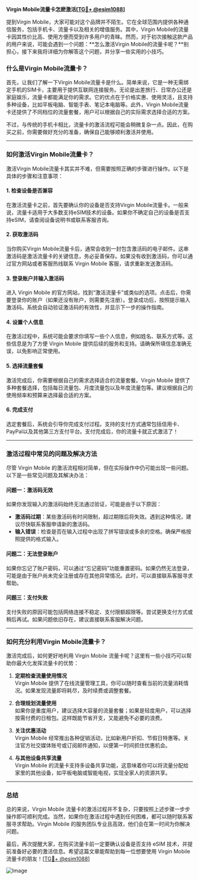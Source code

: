 **Virgin Mobile流量卡怎麽激活[[TG💪+ @esim1088](https://t.me/s/esim1088)]**

提到Virgin Mobile，大家可能对这个品牌并不陌生。它在全球范围内提供各种通信服务，包括手机卡、流量卡以及相关的增值服务。其中，Virgin Mobile的流量卡因其性价比高、使用方便而受到许多用户的青睐。然而，对于初次接触这款产品的用户来说，可能会遇到一个问题：**怎么激活Virgin Mobile的流量卡呢？**别担心，接下来我将详细为你解答这个问题，并分享一些实用的小技巧。

### 什么是Virgin Mobile流量卡？

首先，让我们了解一下Virgin Mobile流量卡是什么。简单来说，它是一种无需绑定手机的SIM卡，主要用于提供互联网连接服务。无论是出差旅行、日常办公还是家庭娱乐，流量卡都能满足你的需求。它的优点在于价格实惠、使用灵活，且支持多种设备，比如平板电脑、智能手表、笔记本电脑等。此外，Virgin Mobile流量卡还提供了不同档位的流量套餐，用户可以根据自己的实际需求选择合适的方案。

不过，与传统的手机卡相比，流量卡的激活流程可能会稍微复杂一点。因此，在购买之前，你需要做好充分的准备，确保自己能够顺利激活并使用。

---

### 如何激活Virgin Mobile流量卡？

激活Virgin Mobile流量卡其实并不难，但需要按照正确的步骤进行操作。以下是具体的步骤和注意事项：

#### 1. **检查设备是否兼容**
在激活流量卡之前，首先要确认你的设备是否支持Virgin Mobile流量卡。一般来说，流量卡适用于大多数支持eSIM技术的设备。如果你不确定自己的设备是否支持eSIM，请查阅设备说明书或联系客服咨询。

#### 2. **获取激活码**
当你购买Virgin Mobile流量卡后，通常会收到一封包含激活码的电子邮件。这串激活码是激活流量卡的关键信息，务必妥善保存。如果没有收到激活码，你可以通过官方网站或者客服热线联系 Virgin Mobile 客服，请求重新发送激活码。

#### 3. **登录账户并输入激活码**
进入 Virgin Mobile 的官方网站，找到“激活流量卡”或类似的选项。点击后，你需要登录你的账户（如果还没有账户，则需要先注册）。登录成功后，按照提示输入激活码。系统会自动验证激活码的有效性，并显示下一步的操作指南。

#### 4. **设置个人信息**
在激活过程中，系统可能会要求你填写一些个人信息，例如姓名、联系方式等。这些信息是为了方便 Virgin Mobile 提供后续的服务和支持。请确保所填信息准确无误，以免影响正常使用。

#### 5. **选择流量套餐**
激活完成后，你需要根据自己的需求选择适合的流量套餐。Virgin Mobile 提供了多种套餐选择，包括每日流量包、月度流量包以及年度流量包等。建议根据自己的使用频率和预算来选择最合适的方案。

#### 6. **完成支付**
选定套餐后，系统会引导你完成支付过程。支持的支付方式通常包括信用卡、PayPal以及其他第三方支付平台。支付完成后，你的流量卡就正式激活了！

---

### 激活过程中常见的问题及解决方法

尽管 Virgin Mobile 的激活流程相对简单，但在实际操作中仍可能出现一些问题。以下是一些常见问题及其解决办法：

#### 问题一：激活码无效
如果你发现输入的激活码始终无法通过验证，可能是由于以下原因：
- **激活码过期**：某些激活码有时间限制，超过期限后将失效。遇到这种情况，建议尽快联系客服申请新的激活码。
- **输入错误**：检查是否在输入过程中出现了拼写错误或多余的空格。确保严格按照提供的格式输入。

#### 问题二：无法登录账户
如果你忘记了账户密码，可以通过“忘记密码”功能重置密码。如果仍然无法登录，可能是由于账户尚未完全注册或存在其他异常情况。此时，可以直接联系客服寻求帮助。

#### 问题三：支付失败
支付失败的原因可能包括网络连接不稳定、支付限额超限等。尝试更换支付方式或稍后再试。如果问题依旧存在，建议直接联系客服解决问题。

---

### 如何充分利用Virgin Mobile流量卡？

激活完成后，如何更好地利用 Virgin Mobile 流量卡呢？这里有一些小技巧可以帮助你最大化发挥流量卡的优势：

1. **定期检查流量使用情况**  
   Virgin Mobile 提供了在线流量管理工具，你可以随时查看当前的流量消耗情况。如果发现流量即将耗尽，及时续费或调整套餐。

2. **合理规划流量使用**  
   如果你是重度用户，建议选择大容量的流量套餐；如果是轻度用户，可以选择按需付费的日租包。这样既能节省开支，又能避免不必要的浪费。

3. **关注优惠活动**  
   Virgin Mobile 经常推出各种促销活动，比如新用户折扣、节假日特惠等。关注官方社交媒体账号或订阅邮件通知，以便第一时间抓住优惠机会。

4. **与其他设备共享流量**  
   Virgin Mobile 的流量卡支持多设备共享功能，这意味着你可以将流量分配给家里的其他设备，如平板电脑或智能电视，实现全家人的资源共享。

---

### 总结

总的来说，Virgin Mobile 流量卡的激活过程并不复杂，只要按照上述步骤一步步操作即可顺利完成。当然，如果你在激活过程中遇到任何困难，都可以随时联系客服寻求帮助。Virgin Mobile 的服务团队专业且高效，他们会在第一时间为你解决问题。

最后，再次提醒大家，在购买流量卡前一定要确认设备是否支持 eSIM 技术，并提前准备好必要的激活信息。希望这篇文章能帮助到每一位想要使用 Virgin Mobile 流量卡的朋友！[[TG💪+ @esim1088](https://t.me/s/esim1088)] 

![Image](https://i.postimg.cc/4NQfJmqS/Snipaste-2025-05-13-00-14-12.png)